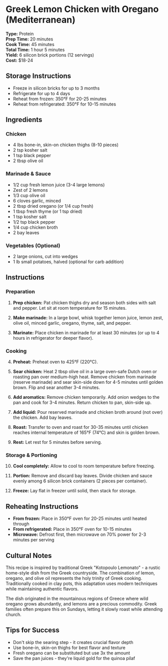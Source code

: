 # Greek Lemon Chicken with Oregano (Mediterranean)

**Type:** Protein  
**Prep Time:** 20 minutes  
**Cook Time:** 45 minutes  
**Total Time:** 1 hour 5 minutes  
**Yield:** 6 silicon brick portions (12 servings)  
**Cost:** $18-24

## Storage Instructions
- Freeze in silicon bricks for up to 3 months
- Refrigerate for up to 4 days
- Reheat from frozen: 350°F for 20-25 minutes
- Reheat from refrigerated: 350°F for 10-15 minutes

## Ingredients

### Chicken
- 4 lbs bone-in, skin-on chicken thighs (8-10 pieces)
- 2 tsp kosher salt
- 1 tsp black pepper
- 2 tbsp olive oil

### Marinade & Sauce
- 1/2 cup fresh lemon juice (3-4 large lemons)
- Zest of 2 lemons
- 1/3 cup olive oil
- 6 cloves garlic, minced
- 2 tbsp dried oregano (or 1/4 cup fresh)
- 1 tbsp fresh thyme (or 1 tsp dried)
- 1 tsp kosher salt
- 1/2 tsp black pepper
- 1/4 cup chicken broth
- 2 bay leaves

### Vegetables (Optional)
- 2 large onions, cut into wedges
- 1 lb small potatoes, halved (optional for carb addition)

## Instructions

### Preparation
1. **Prep chicken:** Pat chicken thighs dry and season both sides with salt and pepper. Let sit at room temperature for 15 minutes.

2. **Make marinade:** In a large bowl, whisk together lemon juice, lemon zest, olive oil, minced garlic, oregano, thyme, salt, and pepper.

3. **Marinate:** Place chicken in marinade for at least 30 minutes (or up to 4 hours in refrigerator for deeper flavor).

### Cooking
4. **Preheat:** Preheat oven to 425°F (220°C).

5. **Sear chicken:** Heat 2 tbsp olive oil in a large oven-safe Dutch oven or roasting pan over medium-high heat. Remove chicken from marinade (reserve marinade) and sear skin-side down for 4-5 minutes until golden brown. Flip and sear another 3-4 minutes.

6. **Add aromatics:** Remove chicken temporarily. Add onion wedges to the pan and cook for 3-4 minutes. Return chicken to pan, skin-side up.

7. **Add liquid:** Pour reserved marinade and chicken broth around (not over) the chicken. Add bay leaves.

8. **Roast:** Transfer to oven and roast for 30-35 minutes until chicken reaches internal temperature of 165°F (74°C) and skin is golden brown.

9. **Rest:** Let rest for 5 minutes before serving.

### Storage & Portioning
10. **Cool completely:** Allow to cool to room temperature before freezing.

11. **Portion:** Remove and discard bay leaves. Divide chicken and sauce evenly among 6 silicon brick containers (2 pieces per container).

12. **Freeze:** Lay flat in freezer until solid, then stack for storage.

## Reheating Instructions
- **From frozen:** Place in 350°F oven for 20-25 minutes until heated through
- **From refrigerated:** Place in 350°F oven for 10-15 minutes
- **Microwave:** Defrost first, then microwave on 70% power for 2-3 minutes per serving

## Cultural Notes
This recipe is inspired by traditional Greek "Kotopoulo Lemonato" - a rustic home-style dish from the Greek countryside. The combination of lemon, oregano, and olive oil represents the holy trinity of Greek cooking. Traditionally cooked in clay pots, this adaptation uses modern techniques while maintaining authentic flavors.

The dish originated in the mountainous regions of Greece where wild oregano grows abundantly, and lemons are a precious commodity. Greek families often prepare this on Sundays, letting it slowly roast while attending church.

## Tips for Success
- Don't skip the searing step - it creates crucial flavor depth
- Use bone-in, skin-on thighs for best flavor and texture
- Fresh oregano can be substituted but use 3x the amount
- Save the pan juices - they're liquid gold for the quinoa pilaf